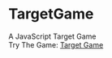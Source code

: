 # TargetGame
A JavaScript Target Game
<br>
Try The Game: 
<a href="https://abderrahmanebr.github.io/TargetGame/">Target Game</a>
